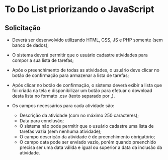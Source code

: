 # To Do List priorizando o JavaScript

## Solicitação
- Deverá ser desenvolvido utilizando HTML, CSS, JS e PHP somente (sem banco de dados);
- O sistema deverá permitir que o usuário cadastre atividades para compor a sua lista de tarefas;
- Após o preenchimento de todas as atividades, o usuário deve clicar no botão de confirmação para armazenar a lista de tarefas;
- Após clicar no botão de confirmação, o sistema deverá exibir a lista que foi criada na tela e disponibilizar um botão para efetuar o download desta lista no formato .csv (texto separado por ,).

- Os campos necessários para cada atividade são:
  - Descrição da atividade (com no máximo 250 caracteres);
  - Data para conclusão;
  - O sistema não pode permitir que o usuário cadastre uma lista de tarefas vazia (sem nenhuma atividade);
  - O campo descrição da atividade é de preenchimento obrigatório;
  - O campo data pode ser enviado vazio, porém quando preenchido precisa ser uma data válida e igual ou superior a data da inclusão da atividade.

